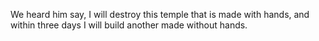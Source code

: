 We heard him say, I will destroy this temple that is made with hands, and within three days I will build another made without hands.
